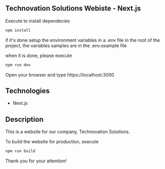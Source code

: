 ## Technovation Solutions Webiste - Next.js

Execute to install dependecies

```bash
npm install
```
if it's done setup the environment variables in a .env file in the root of the project, the variables samples are in the .env.example file

when it is done, please execute
```bash
npm run dev
```
Open your browser and type https://localhost:3000

## Technologies
- Next.js

## Description
This is a website for our company, Technovation Solutions.

To build the website for production, execute
```bash
npm run build
```

Thank you for your attention!